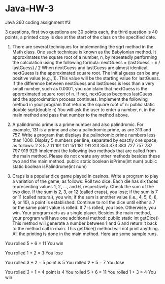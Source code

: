 # Java-HW-3
Java 360 coding assignment #3

3 questions, first two questions are 30 points each, the third question is 40 points, a printed copy is due at the start of the class on the specified date.

1. There are several techniques for implementing the sqrt method in the Math class. One such technique is known as the Babylonian method. It approximates the square root of a number, n, by repeatedly performing the calculation using the following formula:
nextGuess = (lastGuess + n / lastGuess) / 2 
When nextGuess and lastGuess are almost identical, nextGuess is the approximated square root. The initial guess can be any positive value (e.g., 1). This value will be the starting value for lastGuess. If the difference between nextGuess and lastGuess is less than a very small number, such as 0.0001, you can claim that nextGuess is the approximated square root of n. If not, nextGuess becomes lastGuess and the approximation process continues. 
Implement the following method in your program that returns the square root of n: 
public static double sqrt(double n)
You will ask the user to enter a number, n,  in the main method and pass that number to the method above.

2. A palindromic prime is a prime number and also palindromic. For example, 131 is a prime and also a palindromic prime, as are 313 and 757. Write a program that displays the palindromic prime numbers less than 1000. Display 5 numbers per line, separated by exactly one space, as follows: 
2 3 5 7 11 
101 131 151 181 191 
313 353 373 383 727 
757 787 797 919 929 
Implement the following two methods that are called from the main method. Please do not create any other methods besides these two and the main method.
public static boolean isPrime(int num)
public static boolean isPalindrome(int num)


3. Craps is a popular dice game played in casinos. Write a program to play a variation of the game, as follows: Roll two dice. Each die has six faces representing values 1, 2, ..., and 6, respectively. Check the sum of the two dice. If the sum is 2, 3, or 12 (called craps), you lose; if the sum is 7 or 11 (called natural), you win; if the sum is another value (i.e., 4, 5, 6, 8, 9, or 10), a point is established. Continue to roll the dice until either a 7 or the same point value is rolled. If 7 is rolled, you lose. Otherwise, you win. 
Your program acts as a single player. 
Besides the main method, your program will have one additional method:
public static int getDice()
This method will generate a number between 1 and 6 and return it back to the method call in main. This getDice() method will not print anything. All the printing is done in the main method.
Here are some sample runs. 

You rolled 5 + 6 = 11 
You win 

You rolled 1 + 2 = 3 
You lose 

You rolled 3 + 2 = 5 
point is 5 
You rolled 2 + 5 = 7 
You lose

You rolled 3 + 1 = 4
point is 4
You rolled 5 + 6 = 11
You rolled 1 + 3 = 4
You win
